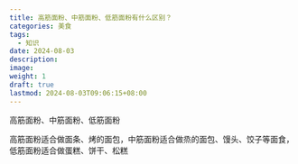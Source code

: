 ```yaml
---
title: 高筋面粉、中筋面粉、低筋面粉有什么区别？
categories: 美食
tags:
  - 知识
date: 2024-08-03
description: 
image: 
weight: 1
draft: true
lastmod: 2024-08-03T09:06:15+08:00
---
```

高筋面粉、中筋面粉、低筋面粉

高筋面粉适合做面条、烤的面包，中筋面粉适合做烝的面包、馒头、饺子等面食，低筋面粉适合做蛋糕、饼干、松糕


